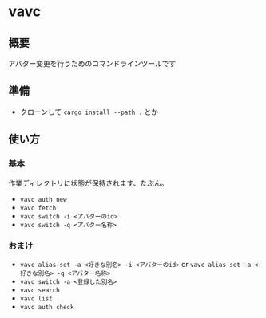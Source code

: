 # vavc
## 概要
アバター変更を行うためのコマンドラインツールです
## 準備
- クローンして `cargo install --path .` とか
## 使い方
### 基本
作業ディレクトリに状態が保持されます、たぶん。
- `vavc auth new`
- `vavc fetch`
- `vavc switch -i <アバターのid>`
- `vavc switch -q <アバター名称>`
### おまけ
- `vavc alias set -a <好きな別名> -i <アバターのid>` or `vavc alias set -a <好きな別名> -q <アバター名称>`
- `vavc switch -a <登録した別名>`
- `vavc search`
- `vavc list`
- `vavc auth check`